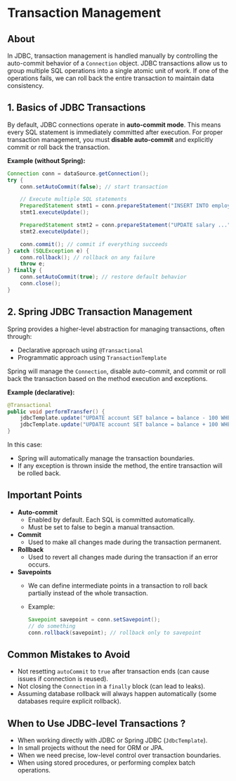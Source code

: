# Transaction Management

## About

In JDBC, transaction management is handled manually by controlling the auto-commit behavior of a `Connection` object. JDBC transactions allow us to group multiple SQL operations into a single atomic unit of work. If one of the operations fails, we can roll back the entire transaction to maintain data consistency.

## **1. Basics of JDBC Transactions**

By default, JDBC connections operate in **auto-commit mode**. This means every SQL statement is immediately committed after execution. For proper transaction management, you must **disable auto-commit** and explicitly commit or roll back the transaction.

**Example (without Spring):**

```java
Connection conn = dataSource.getConnection();
try {
    conn.setAutoCommit(false); // start transaction

    // Execute multiple SQL statements
    PreparedStatement stmt1 = conn.prepareStatement("INSERT INTO employee ...");
    stmt1.executeUpdate();

    PreparedStatement stmt2 = conn.prepareStatement("UPDATE salary ...");
    stmt2.executeUpdate();

    conn.commit(); // commit if everything succeeds
} catch (SQLException e) {
    conn.rollback(); // rollback on any failure
    throw e;
} finally {
    conn.setAutoCommit(true); // restore default behavior
    conn.close();
}
```

## **2. Spring JDBC Transaction Management**

Spring provides a higher-level abstraction for managing transactions, often through:

* Declarative approach using `@Transactional`
* Programmatic approach using `TransactionTemplate`

Spring will manage the `Connection`, disable auto-commit, and commit or roll back the transaction based on the method execution and exceptions.

**Example (declarative):**

```java
@Transactional
public void performTransfer() {
    jdbcTemplate.update("UPDATE account SET balance = balance - 100 WHERE id = 1");
    jdbcTemplate.update("UPDATE account SET balance = balance + 100 WHERE id = 2");
}
```

In this case:

* Spring will automatically manage the transaction boundaries.
* If any exception is thrown inside the method, the entire transaction will be rolled back.

## Important Points

* **Auto-commit**
  * Enabled by default. Each SQL is committed automatically.
  * Must be set to false to begin a manual transaction.
* **Commit**
  * Used to make all changes made during the transaction permanent.
* **Rollback**
  * Used to revert all changes made during the transaction if an error occurs.
* **Savepoints**
  * We can define intermediate points in a transaction to roll back partially instead of the whole transaction.
  *   Example:

      ```java
      Savepoint savepoint = conn.setSavepoint();
      // do something
      conn.rollback(savepoint); // rollback only to savepoint
      ```

## Common Mistakes to Avoid

* Not resetting `autoCommit` to `true` after transaction ends (can cause issues if connection is reused).
* Not closing the `Connection` in a `finally` block (can lead to leaks).
* Assuming database rollback will always happen automatically (some databases require explicit rollback).

## When to Use JDBC-level Transactions ?

* When working directly with JDBC or Spring JDBC (`JdbcTemplate`).
* In small projects without the need for ORM or JPA.
* When we need precise, low-level control over transaction boundaries.
* When using stored procedures, or performing complex batch operations.
